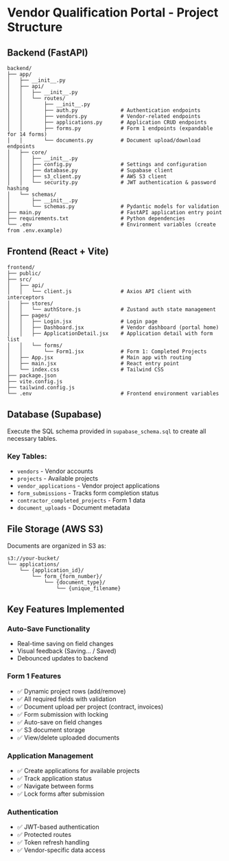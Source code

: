 # Vendor Qualification Portal - Project Structure

## Backend (FastAPI)

```
backend/
├── app/
│   ├── __init__.py
│   ├── api/
│   │   ├── __init__.py
│   │   └── routes/
│   │       ├── __init__.py
│   │       ├── auth.py              # Authentication endpoints
│   │       ├── vendors.py           # Vendor-related endpoints
│   │       ├── applications.py      # Application CRUD endpoints
│   │       ├── forms.py             # Form 1 endpoints (expandable for 14 forms)
│   │       └── documents.py         # Document upload/download endpoints
│   ├── core/
│   │   ├── __init__.py
│   │   ├── config.py                # Settings and configuration
│   │   ├── database.py              # Supabase client
│   │   ├── s3_client.py             # AWS S3 client
│   │   └── security.py              # JWT authentication & password hashing
│   └── schemas/
│       ├── __init__.py
│       └── schemas.py               # Pydantic models for validation
├── main.py                          # FastAPI application entry point
├── requirements.txt                 # Python dependencies
└── .env                             # Environment variables (create from .env.example)
```

## Frontend (React + Vite)

```
frontend/
├── public/
├── src/
│   ├── api/
│   │   └── client.js                # Axios API client with interceptors
│   ├── stores/
│   │   └── authStore.js             # Zustand auth state management
│   ├── pages/
│   │   ├── Login.jsx                # Login page
│   │   ├── Dashboard.jsx            # Vendor dashboard (portal home)
│   │   ├── ApplicationDetail.jsx    # Application detail with form list
│   │   └── forms/
│   │       └── Form1.jsx            # Form 1: Completed Projects
│   ├── App.jsx                      # Main app with routing
│   ├── main.jsx                     # React entry point
│   └── index.css                    # Tailwind CSS
├── package.json
├── vite.config.js
├── tailwind.config.js
└── .env                             # Frontend environment variables
```

## Database (Supabase)

Execute the SQL schema provided in `supabase_schema.sql` to create all necessary tables.

### Key Tables:
- `vendors` - Vendor accounts
- `projects` - Available projects
- `vendor_applications` - Vendor project applications
- `form_submissions` - Tracks form completion status
- `contractor_completed_projects` - Form 1 data
- `document_uploads` - Document metadata

## File Storage (AWS S3)

Documents are organized in S3 as:
```
s3://your-bucket/
└── applications/
    └── {application_id}/
        └── form_{form_number}/
            └── {document_type}/
                └── {unique_filename}
```

## Key Features Implemented

### Auto-Save Functionality
- Real-time saving on field changes
- Visual feedback (Saving... / Saved)
- Debounced updates to backend

### Form 1 Features
- ✅ Dynamic project rows (add/remove)
- ✅ All required fields with validation
- ✅ Document upload per project (contract, invoices)
- ✅ Form submission with locking
- ✅ Auto-save on field changes
- ✅ S3 document storage
- ✅ View/delete uploaded documents

### Application Management
- ✅ Create applications for available projects
- ✅ Track application status
- ✅ Navigate between forms
- ✅ Lock forms after submission

### Authentication
- ✅ JWT-based authentication
- ✅ Protected routes
- ✅ Token refresh handling
- ✅ Vendor-specific data access